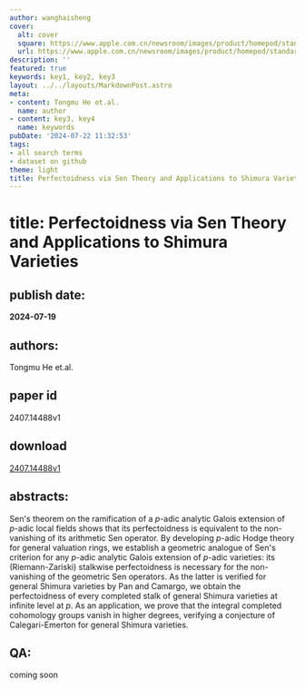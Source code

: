 ```yaml
---
author: wanghaisheng
cover:
  alt: cover
  square: https://www.apple.com.cn/newsroom/images/product/homepod/standard/Apple-HomePod-hero-230118_big.jpg.large_2x.jpg
  url: https://www.apple.com.cn/newsroom/images/product/homepod/standard/Apple-HomePod-hero-230118_big.jpg.large_2x.jpg
description: ''
featured: true
keywords: key1, key2, key3
layout: ../../layouts/MarkdownPost.astro
meta:
- content: Tongmu He et.al.
  name: author
- content: key3, key4
  name: keywords
pubDate: '2024-07-22 11:32:53'
tags:
- all search terms
- dataset on github
theme: light
title: Perfectoidness via Sen Theory and Applications to Shimura Varieties
---
```


# title: Perfectoidness via Sen Theory and Applications to Shimura Varieties 
## publish date: 
**2024-07-19** 
## authors: 
  Tongmu He et.al. 
## paper id
2407.14488v1
## download
[2407.14488v1](http://arxiv.org/abs/2407.14488v1)
## abstracts:
Sen's theorem on the ramification of a $p$-adic analytic Galois extension of $p$-adic local fields shows that its perfectoidness is equivalent to the non-vanishing of its arithmetic Sen operator. By developing $p$-adic Hodge theory for general valuation rings, we establish a geometric analogue of Sen's criterion for any $p$-adic analytic Galois extension of $p$-adic varieties: its (Riemann-Zariski) stalkwise perfectoidness is necessary for the non-vanishing of the geometric Sen operators. As the latter is verified for general Shimura varieties by Pan and Camargo, we obtain the perfectoidness of every completed stalk of general Shimura varieties at infinite level at $p$. As an application, we prove that the integral completed cohomology groups vanish in higher degrees, verifying a conjecture of Calegari-Emerton for general Shimura varieties.
## QA:
coming soon
